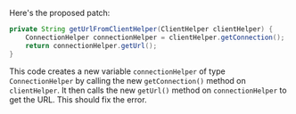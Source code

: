 Here's the proposed patch:

```java
private String getUrlFromClientHelper(ClientHelper clientHelper) {
    ConnectionHelper connectionHelper = clientHelper.getConnection();
    return connectionHelper.getUrl();
}
```

This code creates a new variable `connectionHelper` of type `ConnectionHelper` by calling the new `getConnection()` method on `clientHelper`. It then calls the new `getUrl()` method on `connectionHelper` to get the URL. This should fix the error.